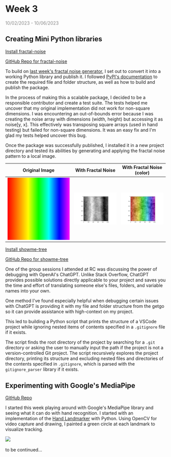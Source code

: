 # Week 3

<span style="opacity: 0.5;">10/02/2023 - 10/06/2023</span>

## Creating Mini Python libraries

[Install fractal-noise](https://pypi.org/project/fractal-noise/)

[GitHub Repo for fractal-noise](https://github.com/sshovkov/fractal-noise-package)

To build on [last week's fractal noise generator](https://github.com/sshovkov/recurse-center-journal/blob/main/Week2.md#a-fractal-noise-generator), I set out to convert it into a working Python library and publish it. I followed [PyPI's documentation](https://packaging.python.org/tutorials/packaging-projects/) to create the required file and folder structure, as well as how to build and publish the package.

In the process of making this a scalable package, I decided to be a responsible contributor and create a test suite. The tests helped me uncover that my original implementation did not work for non-square dimensions. I was encountering an out-of-bounds error because I was creating the noise array with dimensions (width, height) but accessing it as noise[y, x]. This effectively was transposing square arrays (used in hand testing) but failed for non-square dimensions. It was an easy fix and I'm glad my tests helped uncover this bug.

Once the package was successfully published, I installed it in a new project directory and tested its abilities by generating and applying the fractal noise pattern to a local image.

| Original Image                         | With Fractal Noise                          | With Fractal Noise (color)                        |
| -------------------------------------- | ------------------------------------------- | ------------------------------------------------- |
| ![](assets/week3/rainbow_original.png) | ![](assets/week3/rainbow_fractal_noise.png) | ![](assets/week3/rainbow_color_fractal_noise.png) |

[Install showme-tree](https://pypi.org/project/showme-tree/)

[GitHub Repo for showme-tree](https://github.com/sshovkov/showme-folder-structure)

One of the group sessions I attended at RC was discussing the power of debugging with OpenAI's ChatGPT. Unlike Stack Overflow, ChatGPT provides possible solutions directly applicable to your project and saves you the time and effort of translating someone else's files, folders, and variable names into your own.

One method I've found especially helpful when debugging certain issues with ChatGPT is providing it with my file and folder structure from the getgo so it can provide assistance with high-context on my project.

This led to building a Python script that prints the structure of a VSCode project while ignoring nested items of contents specified in a `.gitignore` file if it exists.

The script finds the root directory of the project by searching for a `.git` directory or asking the user to manually input the path if the project is not a version-controlled Git project. The script recursively explores the project directory, printing its structure and excluding nested files and directories of the contents specified in `.gitignore`, which is parsed with the `gitignore_parser` library if it exists.

## Experimenting with Google's MediaPipe

[GitHub Repo](https://github.com/sshovkov/finger-painting-hand-recognition-model)

I started this week playing around with Google's MediaPipe library and seeing what it can do with hand recognition. I started with an implementation of the [Hand Landmarker](https://developers.google.com/mediapipe/solutions/vision/hand_landmarker/python) with Python. Using OpenCV for video capture and drawing, I painted a green circle at each landmark to visualize tracking.

![](assets/week3/ezgif-1-85bf5f02ca.gif)

to be continued...
